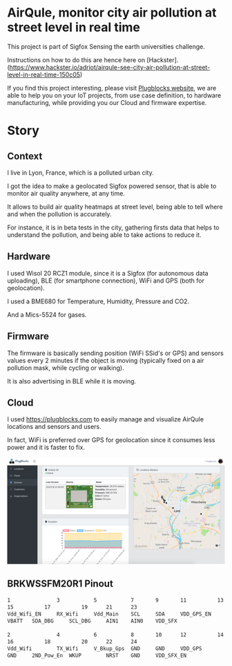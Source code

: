 # AirQule, monitor city air pollution at street level in real time
This project is part of Sigfox Sensing the earth universities challenge.

Instructions on how to do this are hence here on [Hackster].(https://www.hackster.io/adriot/airqule-see-city-air-pollution-at-street-level-in-real-time-150c05)

If you find this project interesting, please visit [Plugblocks website](https://plugblocks.com), we are able to help you on your IoT projects, from use case definition, to hardware manufacturing, while providing you our Cloud and firmware expertise.


# Story
## Context

I live in Lyon, France, which is a polluted urban city.

I got the idea to make a geolocated Sigfox powered sensor, that is able to monitor air quality anywhere, at any time.

It allows to build air quality heatmaps at street level, being able to tell where and when the pollution is accurately.

For instance, it is in beta tests in the city, gathering firsts data that helps to understand the pollution, and being able to take actions to reduce it.


## Hardware

I used Wisol 20 RCZ1 module, since it is a Sigfox (for autonomous data uploading), BLE (for smartphone connection), WiFi and GPS (both for geolocation).

I used a BME680 for Temperature, Humidity, Pressure and CO2.

And a Mics-5524 for gases.


## Firmware

The firmware is basically sending position (WiFi SSid's or GPS) and sensors values every 2 minutes if the object is moving (typically fixed on a air pollution mask, while cycling or walking).

It is also advertising in BLE while it is moving.


## Cloud

I used https://plugblocks.com to easily manage and visualize AirQule locations and sensors and users.

In fact, WiFi is preferred over GPS for geolocation since it consumes less power and it is faster to fix.

![plugblocks](docs/plugblocks.png)


## BRKWSSFM20R1 Pinout

```
1 				3 			5 			7 		9 		11 			13 		15 			17 			19 		21 		23
Vdd_Wifi_EN 	RX_Wifi 	Vdd_Main 	SCL 	SDA 	VDD_GPS_EN 	VBATT 	SDA_DBG 	SCL_DBG 	AIN1 	AIN0 	VDD_SFX

2 				4 			6 			8 		10 		12 			14 		16 			18 			20 		22 		24
Vdd_Wifi 		TX_Wifi 	V_Bkup_Gps 	GND 	GND 	VDD_GPS 	GND 	2ND_Pow_En 	WKUP 		NRST 	GND 	VDD_SFX_EN
```